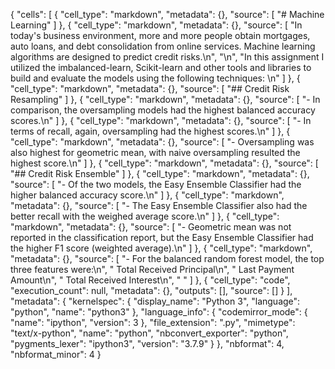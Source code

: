 {
 "cells": [
  {
   "cell_type": "markdown",
   "metadata": {},
   "source": [
    "# Machine Learning"
   ]
  },
  {
   "cell_type": "markdown",
   "metadata": {},
   "source": [
    "In today's business environment, more and more people obtain mortgages, auto loans, and debt consolidation from online services. Machine learning algorithms are designed to predict credit risks.\n",
    "\n",
    "In this assignment I utilized the imbalanced-learn, Scikit-learn and other tools and libraries to build and evaluate the models using the following techniques: \n"
   ]
  },
  {
   "cell_type": "markdown",
   "metadata": {},
   "source": [
    "## Credit Risk Resampling"
   ]
  },
  {
   "cell_type": "markdown",
   "metadata": {},
   "source": [
    "- In comparison, the oversampling models had the highest balanced accuracy scores.\n"
   ]
  },
  {
   "cell_type": "markdown",
   "metadata": {},
   "source": [
    "- In terms of recall, again, oversampling had the highest scores.\n"
   ]
  },
  {
   "cell_type": "markdown",
   "metadata": {},
   "source": [
    "- Oversampling was also highest for geometric mean, with naive oversampling resulted the highest score.\n"
   ]
  },
  {
   "cell_type": "markdown",
   "metadata": {},
   "source": [
    "## Credit Risk Ensemble"
   ]
  },
  {
   "cell_type": "markdown",
   "metadata": {},
   "source": [
    "- Of the two models, the Easy Ensemble Classifier had the higher balanced accuracy score.\n"
   ]
  },
  {
   "cell_type": "markdown",
   "metadata": {},
   "source": [
    "- The Easy Ensemble Classifier also had the better recall with the weighed average score.\n"
   ]
  },
  {
   "cell_type": "markdown",
   "metadata": {},
   "source": [
    "- Geometric mean was not reported in the classification report, but the Easy Ensemble Classifier had the higher F1 score (weighted average).\n"
   ]
  },
  {
   "cell_type": "markdown",
   "metadata": {},
   "source": [
    "- For the balanced random forest model, the top three features were:\n",
    "    Total Received Principal\n",
    "    Last Payment Amount\n",
    "    Total Received Interest\n",
    "    "
   ]
  },
  {
   "cell_type": "code",
   "execution_count": null,
   "metadata": {},
   "outputs": [],
   "source": []
  }
 ],
 "metadata": {
  "kernelspec": {
   "display_name": "Python 3",
   "language": "python",
   "name": "python3"
  },
  "language_info": {
   "codemirror_mode": {
    "name": "ipython",
    "version": 3
   },
   "file_extension": ".py",
   "mimetype": "text/x-python",
   "name": "python",
   "nbconvert_exporter": "python",
   "pygments_lexer": "ipython3",
   "version": "3.7.9"
  }
 },
 "nbformat": 4,
 "nbformat_minor": 4
}
